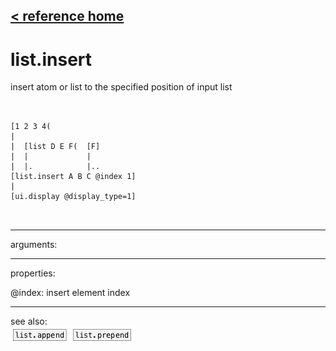 [< reference home](ceammc_lib.html)
---

# list.insert


insert atom or list to the specified position of input list

```


[1 2 3 4(
|
|  [list D E F(  [F]
|  |             |
|  |.            |..
[list.insert A B C @index 1]
|
[ui.display @display_type=1]

            
```

---
arguments:


---
properties:

@index: insert element
            index<br>

---
see also:<br>
[![list.append](img/object_list.append.png)](list.append.html)
[![list.prepend](img/object_list.prepend.png)](list.prepend.html)
